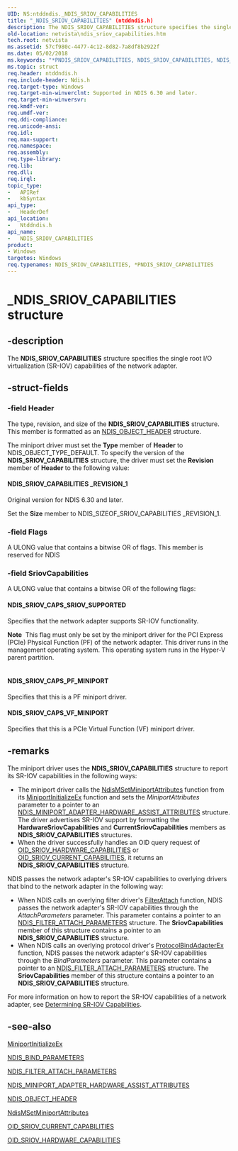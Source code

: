 ```yaml
---
UID: NS:ntddndis._NDIS_SRIOV_CAPABILITIES
title: "_NDIS_SRIOV_CAPABILITIES" (ntddndis.h)
description: The NDIS_SRIOV_CAPABILITIES structure specifies the single root I/O virtualization (SR-IOV) capabilities of the network adapter.
old-location: netvista\ndis_sriov_capabilities.htm
tech.root: netvista
ms.assetid: 57cf980c-4477-4c12-8d82-7a8df8b2922f
ms.date: 05/02/2018
ms.keywords: "*PNDIS_SRIOV_CAPABILITIES, NDIS_SRIOV_CAPABILITIES, NDIS_SRIOV_CAPABILITIES structure [Network Drivers Starting with Windows Vista], PNDIS_SRIOV_CAPABILITIES, PNDIS_SRIOV_CAPABILITIES structure pointer [Network Drivers Starting with Windows Vista], _NDIS_SRIOV_CAPABILITIES, netvista.ndis_sriov_capabilities, ntddndis/NDIS_SRIOV_CAPABILITIES, ntddndis/PNDIS_SRIOV_CAPABILITIES"
ms.topic: struct
req.header: ntddndis.h
req.include-header: Ndis.h
req.target-type: Windows
req.target-min-winverclnt: Supported in NDIS 6.30 and later.
req.target-min-winversvr: 
req.kmdf-ver: 
req.umdf-ver: 
req.ddi-compliance: 
req.unicode-ansi: 
req.idl: 
req.max-support: 
req.namespace: 
req.assembly: 
req.type-library: 
req.lib: 
req.dll: 
req.irql: 
topic_type:
-	APIRef
-	kbSyntax
api_type:
-	HeaderDef
api_location:
-	Ntddndis.h
api_name:
-	NDIS_SRIOV_CAPABILITIES
product:
- Windows
targetos: Windows
req.typenames: NDIS_SRIOV_CAPABILITIES, *PNDIS_SRIOV_CAPABILITIES
---
```


# _NDIS_SRIOV_CAPABILITIES structure


## -description


The <b>NDIS_SRIOV_CAPABILITIES</b> structure specifies the single root I/O virtualization (SR-IOV) capabilities of the network adapter.


## -struct-fields




### -field Header

The type, revision, and size of the <b>NDIS_SRIOV_CAPABILITIES</b> structure. This member is formatted as an <a href="https://msdn.microsoft.com/library/windows/hardware/ff566588">NDIS_OBJECT_HEADER</a> structure.

The miniport driver must set the <b>Type</b> member of <b>Header</b> to NDIS_OBJECT_TYPE_DEFAULT. To specify the version of the <b>NDIS_SRIOV_CAPABILITIES</b> structure, the driver must set the <b>Revision</b> member of <b>Header</b> to the following value: 





#### NDIS_SRIOV_CAPABILITIES _REVISION_1

Original version for NDIS 6.30 and later.

Set the <b>Size</b> member to NDIS_SIZEOF_SRIOV_CAPABILITIES _REVISION_1.


### -field Flags

A ULONG value that contains a bitwise OR of flags. This member is reserved for NDIS


### -field SriovCapabilities

A ULONG value that contains a bitwise OR of the following flags:





#### NDIS_SRIOV_CAPS_SRIOV_SUPPORTED

Specifies that the network adapter supports SR-IOV functionality. 

<div class="alert"><b>Note</b>  This flag must only be set by the miniport driver for the PCI Express (PCIe) Physical Function (PF) of the network adapter. This driver runs in the management operating system. This operating system runs in the Hyper-V parent partition.</div>
<div> </div>


#### NDIS_SRIOV_CAPS_PF_MINIPORT

Specifies that this is a PF  miniport driver. 



#### NDIS_SRIOV_CAPS_VF_MINIPORT

Specifies that this is a PCIe  Virtual Function (VF) miniport driver. 


## -remarks



 The miniport driver uses the <b>NDIS_SRIOV_CAPABILITIES</b> structure to report its SR-IOV capabilities in the following ways:

<ul>
<li>
The  miniport driver calls the <a href="https://msdn.microsoft.com/library/windows/hardware/ff563672">NdisMSetMiniportAttributes</a> function from its <a href="https://msdn.microsoft.com/b146fa81-005b-4a6c-962d-4cb023ea790e">MiniportInitializeEx</a> function and sets the <i>MiniportAttributes</i> parameter to a pointer to an  <a href="https://msdn.microsoft.com/library/windows/hardware/ff565924">NDIS_MINIPORT_ADAPTER_HARDWARE_ASSIST_ATTRIBUTES</a> structure. The driver advertises SR-IOV support by formatting the 
<b>HardwareSriovCapabilities</b> and <b>CurrentSriovCapabilities</b> members as <b>NDIS_SRIOV_CAPABILITIES</b> structures.

</li>
<li>When the driver successfully handles an OID query request of <a href="https://msdn.microsoft.com/library/windows/hardware/hh451862">OID_SRIOV_HARDWARE_CAPABILITIES</a> or <a href="https://msdn.microsoft.com/library/windows/hardware/hh451859">OID_SRIOV_CURRENT_CAPABILITIES</a>, it returns an <b>NDIS_SRIOV_CAPABILITIES</b> structure.</li>
</ul>
NDIS passes the network adapter's SR-IOV capabilities to overlying drivers that bind to the network adapter in the following way:

<ul>
<li>
When NDIS calls an overlying filter driver's <a href="https://docs.microsoft.com/windows-hardware/drivers/ddi/content/ndis/nc-ndis-filter_attach">FilterAttach</a> function, NDIS passes the network adapter's SR-IOV capabilities through the <i>AttachParameters</i> parameter.  This parameter contains a pointer to an <a href="https://msdn.microsoft.com/library/windows/hardware/ff565481">NDIS_FILTER_ATTACH_PARAMETERS</a> structure. The <b>SriovCapabilities</b>  member of this structure contains a pointer to an <b>NDIS_SRIOV_CAPABILITIES</b> structure.

</li>
<li>
When NDIS calls an overlying protocol driver's <a href="https://msdn.microsoft.com/1958722e-012e-4110-a82c-751744bcf9b5">ProtocolBindAdapterEx</a>
 function, NDIS passes the network adapter's SR-IOV capabilities through the <i>BindParameters</i> parameter.  This parameter contains a pointer to an <a href="https://msdn.microsoft.com/library/windows/hardware/ff565481">NDIS_FILTER_ATTACH_PARAMETERS</a> structure. The <b>SriovCapabilities</b>  member of this structure contains a pointer to an <b>NDIS_SRIOV_CAPABILITIES</b> structure.

</li>
</ul>
For more information on how to report the SR-IOV capabilities of a network adapter, see <a href="https://msdn.microsoft.com/61895987-2469-471E-BB29-FF1CDD2869DC">Determining SR-IOV Capabilities</a>.




## -see-also




<b></b>



<a href="https://msdn.microsoft.com/library/windows/hardware/ff559389">MiniportInitializeEx</a>



<a href="https://msdn.microsoft.com/library/windows/hardware/ff564832">NDIS_BIND_PARAMETERS</a>



<a href="https://msdn.microsoft.com/library/windows/hardware/ff565481">NDIS_FILTER_ATTACH_PARAMETERS</a>



<a href="https://msdn.microsoft.com/library/windows/hardware/ff565924">NDIS_MINIPORT_ADAPTER_HARDWARE_ASSIST_ATTRIBUTES</a>



<a href="https://msdn.microsoft.com/library/windows/hardware/ff566588">NDIS_OBJECT_HEADER</a>



<a href="https://msdn.microsoft.com/library/windows/hardware/ff563672">NdisMSetMiniportAttributes</a>



<a href="https://msdn.microsoft.com/library/windows/hardware/hh451859">OID_SRIOV_CURRENT_CAPABILITIES</a>



<a href="https://msdn.microsoft.com/library/windows/hardware/hh451862">OID_SRIOV_HARDWARE_CAPABILITIES</a>
 

 

